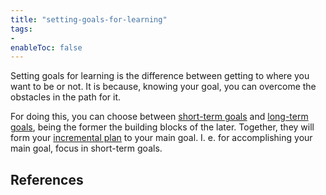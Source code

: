 ```yaml
---
title: "setting-goals-for-learning"
tags:
- 
enableToc: false
---
```


 Setting goals for learning is the difference between getting to where you want to be or not. It is because, knowing your goal, you can overcome the obstacles in the path for it. 
 
 For doing this, you can choose between [short-term goals](notes/short_term-goals.md) and [long-term goals](notes/long_term-goals.md), being the former the building blocks of the later. Together, they will form your [incremental plan](notes/incremental-plan.md) to your main goal. I. e. for accomplishing your main goal, focus in short-term goals.

## References

